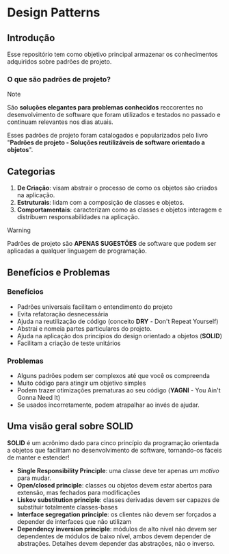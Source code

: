 # Design Patterns

## Introdução
Esse repositório tem como objetivo principal armazenar os conhecimentos adquiridos sobre padrões de projeto. 

### O que são padrões de projeto?
>[!NOTE]
>São **soluções elegantes para problemas conhecidos** reccorentes no desenvolvimento de software que foram utilizados e testados no passado e continuam relevantes nos dias atuais.

Esses padrões de projeto foram catalogados e popularizados pelo livro "**Padrões de projeto - Soluções reutilizáveis de software orientado a objetos**".

## Categorias 
1. **De Criação**: visam abstrair o processo de como os objetos são criados na aplicação.
2. **Estruturais**: lidam com a composição de classes e objetos.
3. **Comportamentais**: caracterizam como as classes e objetos interagem e distribuem responsabilidades na aplicação.

> [!WARNING]  
> Padrões de projeto são **APENAS SUGESTÕES** de software que podem ser aplicadas a qualquer linguagem de programação.

## Benefícios e Problemas 

### Benefícios

* Padrões universais facilitam o entendimento do projeto
* Evita refatoração desnecessária
* Ajuda na reutilização de código (conceito **DRY** - Don't Repeat Yourself)
* Abstrai e nomeia partes particulares do projeto.
* Ajuda na aplicação dos princípios do design orientado a objetos (**SOLID**)
* Facilitam a criação de teste unitários

### Problemas

* Alguns padrões podem ser complexos até que você os compreenda
* Muito código para atingir um objetivo simples
* Podem trazer otimizações prematuras ao seu código (**YAGNI** - You Ain't Gonna Need It)
* Se usados incorretamente, podem atrapalhar ao invés de ajudar.

## Uma visão geral sobre SOLID

**SOLID** é um acrônimo dado para cinco princípio da programação orientada a objetos que facilitam no desenvolvimento de software, tornando-os fáceis de manter e estender!

* **Single Responsibility Principle**: uma classe deve ter apenas *um motivo* para mudar.
* **Open/closed principle**: classes ou objetos devem estar abertos para extensão, mas fechados para modificações
* **Liskov substitution principle**: classes derivadas devem ser capazes de substituir totalmente classes-bases
* **Interface segregation principle**: os clientes não devem ser forçados a depender de interfaces que não utilizam
* **Dependency inversion principle**: módulos de alto nível não devem ser dependentes de módulos de baixo nível, ambos devem depender de abstrações. Detalhes devem depender das abstrações, não o inverso.